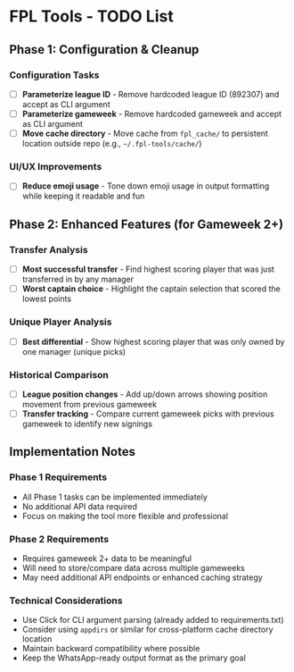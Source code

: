 # FPL Tools - TODO List

## Phase 1: Configuration & Cleanup

### Configuration Tasks
- [ ] **Parameterize league ID** - Remove hardcoded league ID (892307) and accept as CLI argument
- [ ] **Parameterize gameweek** - Remove hardcoded gameweek and accept as CLI argument  
- [ ] **Move cache directory** - Move cache from `fpl_cache/` to persistent location outside repo (e.g., `~/.fpl-tools/cache/`)

### UI/UX Improvements  
- [ ] **Reduce emoji usage** - Tone down emoji usage in output formatting while keeping it readable and fun

## Phase 2: Enhanced Features (for Gameweek 2+)

### Transfer Analysis
- [ ] **Most successful transfer** - Find highest scoring player that was just transferred in by any manager
- [ ] **Worst captain choice** - Highlight the captain selection that scored the lowest points

### Unique Player Analysis  
- [ ] **Best differential** - Show highest scoring player that was only owned by one manager (unique picks)

### Historical Comparison
- [ ] **League position changes** - Add up/down arrows showing position movement from previous gameweek
- [ ] **Transfer tracking** - Compare current gameweek picks with previous gameweek to identify new signings

## Implementation Notes

### Phase 1 Requirements
- All Phase 1 tasks can be implemented immediately
- No additional API data required
- Focus on making the tool more flexible and professional

### Phase 2 Requirements  
- Requires gameweek 2+ data to be meaningful
- Will need to store/compare data across multiple gameweeks
- May need additional API endpoints or enhanced caching strategy

### Technical Considerations
- Use Click for CLI argument parsing (already added to requirements.txt)
- Consider using `appdirs` or similar for cross-platform cache directory location
- Maintain backward compatibility where possible
- Keep the WhatsApp-ready output format as the primary goal